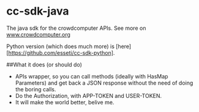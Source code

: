 cc-sdk-java
===========

The java sdk for the crowdcomputer APIs.
See more on www.crowdcomputer.org

Python version (which does much more) is [here][https://github.com/esseti/cc-sdk-python].


##What it does (or should do)
- APIs wrapper, so you can call methods (ideally with HasMap Parameters) and get back a JSON response without the need of doing the boring calls.
- Do the Authorization, with APP-TOKEN and USER-TOKEN.
- It will make the world better, belive me.

